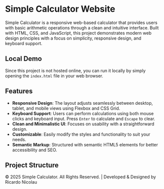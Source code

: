 # Simple Calculator Website

Simple Calculator is a responsive web-based calculator that provides users with basic arithmetic operations through a clean and intuitive interface. Built with HTML, CSS, and JavaScript, this project demonstrates modern web design principles with a focus on simplicity, responsive design, and keyboard support.

## Local Demo

Since this project is not hosted online, you can run it locally by simply opening the `index.html` file in your web browser.

## Features

- **Responsive Design**: The layout adjusts seamlessly between desktop, tablet, and mobile views using Flexbox and CSS Grid.
- **Keyboard Support**: Users can perform calculations using both mouse clicks and keyboard input. Press `Enter` to calculate and `Escape` to clear.
- **Clean and Minimalistic UI**: Focuses on usability with a straightforward design.
- **Customizable**: Easily modify the styles and functionality to suit your needs.
- **Semantic Markup**: Structured with semantic HTML5 elements for better accessibility and SEO.

## Project Structure

© 2025 Simple Calculator. All Rights Reserved. | Developed & Designed by Ricardo Nicolau
